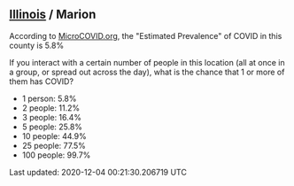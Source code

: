 
## [Illinois](/united-states/illinois) / Marion

According to [MicroCOVID.org](http://microcovid.org),
the "Estimated Prevalence" of COVID in this county is 5.8%

If you interact with a certain number of people in this location
(all at once in a group, or spread out across the day), what is the chance that
1 or more of them has COVID?

- 1 person: 5.8%
- 2 people: 11.2%
- 3 people: 16.4%
- 5 people: 25.8%
- 10 people: 44.9%
- 25 people: 77.5%
- 100 people: 99.7%

Last updated: 2020-12-04 00:21:30.206719 UTC
